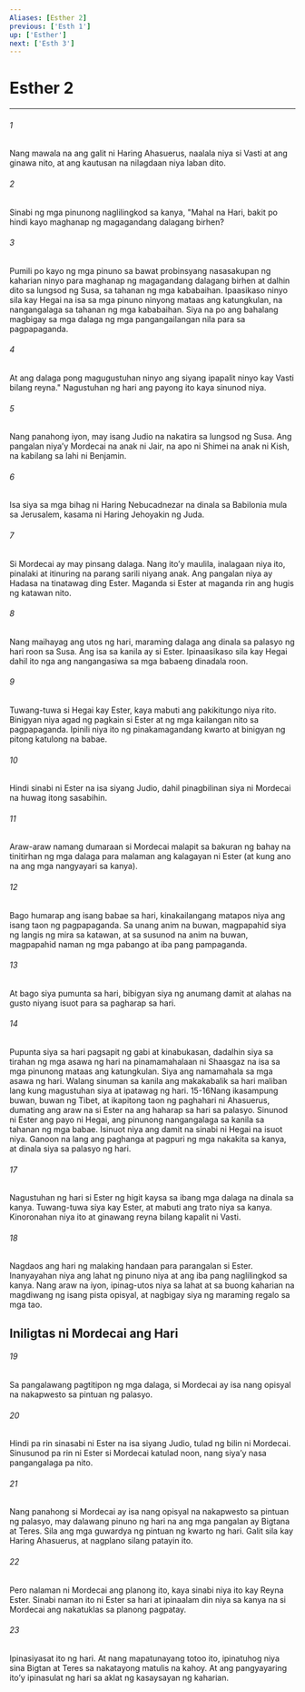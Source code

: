 ```yaml
---
Aliases: [Esther 2]
previous: ['Esth 1']
up: ['Esther']
next: ['Esth 3']
---
```

# Esther 2

***






















###### 1 










Nang mawala na ang galit ni Haring Ahasuerus, naalala niya si Vasti at ang ginawa nito, at ang kautusan na nilagdaan niya laban dito. 





















###### 2 










Sinabi ng mga pinunong naglilingkod sa kanya, "Mahal na Hari, bakit po hindi kayo maghanap ng magagandang dalagang birhen? 





















###### 3 










Pumili po kayo ng mga pinuno sa bawat probinsyang nasasakupan ng kaharian ninyo para maghanap ng magagandang dalagang birhen at dalhin dito sa lungsod ng Susa, sa tahanan ng mga kababaihan. Ipaasikaso ninyo sila kay Hegai na isa sa mga pinuno ninyong mataas ang katungkulan, na nangangalaga sa tahanan ng mga kababaihan. Siya na po ang bahalang magbigay sa mga dalaga ng mga pangangailangan nila para sa pagpapaganda. 





















###### 4 










At ang dalaga pong magugustuhan ninyo ang siyang ipapalit ninyo kay Vasti bilang reyna." Nagustuhan ng hari ang payong ito kaya sinunod niya. 





















###### 5 










Nang panahong iyon, may isang Judio na nakatira sa lungsod ng Susa. Ang pangalan niyaʼy Mordecai na anak ni Jair, na apo ni Shimei na anak ni Kish, na kabilang sa lahi ni Benjamin. 





















###### 6 










Isa siya sa mga bihag ni Haring Nebucadnezar na dinala sa Babilonia mula sa Jerusalem, kasama ni Haring Jehoyakin ng Juda. 





















###### 7 










Si Mordecai ay may pinsang dalaga. Nang itoʼy maulila, inalagaan niya ito, pinalaki at itinuring na parang sarili niyang anak. Ang pangalan niya ay Hadasa na tinatawag ding Ester. Maganda si Ester at maganda rin ang hugis ng katawan nito. 





















###### 8 










Nang maihayag ang utos ng hari, maraming dalaga ang dinala sa palasyo ng hari roon sa Susa. Ang isa sa kanila ay si Ester. Ipinaasikaso sila kay Hegai dahil ito nga ang nangangasiwa sa mga babaeng dinadala roon. 





















###### 9 










Tuwang-tuwa si Hegai kay Ester, kaya mabuti ang pakikitungo niya rito. Binigyan niya agad ng pagkain si Ester at ng mga kailangan nito sa pagpapaganda. Ipinili niya ito ng pinakamagandang kwarto at binigyan ng pitong katulong na babae. 





















###### 10 










Hindi sinabi ni Ester na isa siyang Judio, dahil pinagbilinan siya ni Mordecai na huwag itong sasabihin. 





















###### 11 










Araw-araw namang dumaraan si Mordecai malapit sa bakuran ng bahay na tinitirhan ng mga dalaga para malaman ang kalagayan ni Ester (at kung ano na ang mga nangyayari sa kanya). 





















###### 12 










Bago humarap ang isang babae sa hari, kinakailangang matapos niya ang isang taon ng pagpapaganda. Sa unang anim na buwan, magpapahid siya ng langis ng mira sa katawan, at sa susunod na anim na buwan, magpapahid naman ng mga pabango at iba pang pampaganda. 





















###### 13 










At bago siya pumunta sa hari, bibigyan siya ng anumang damit at alahas na gusto niyang isuot para sa pagharap sa hari. 





















###### 14 










Pupunta siya sa hari pagsapit ng gabi at kinabukasan, dadalhin siya sa tirahan ng mga asawa ng hari na pinamamahalaan ni Shaasgaz na isa sa mga pinunong mataas ang katungkulan. Siya ang namamahala sa mga asawa ng hari. Walang sinuman sa kanila ang makakabalik sa hari maliban lang kung magustuhan siya at ipatawag ng hari. 15-16Nang ikasampung buwan, buwan ng Tibet, at ikapitong taon ng paghahari ni Ahasuerus, dumating ang araw na si Ester na ang haharap sa hari sa palasyo. Sinunod ni Ester ang payo ni Hegai, ang pinunong nangangalaga sa kanila sa tahanan ng mga babae. Isinuot niya ang damit na sinabi ni Hegai na isuot niya. Ganoon na lang ang paghanga at pagpuri ng mga nakakita sa kanya, at dinala siya sa palasyo ng hari. 





















###### 17 










Nagustuhan ng hari si Ester ng higit kaysa sa ibang mga dalaga na dinala sa kanya. Tuwang-tuwa siya kay Ester, at mabuti ang trato niya sa kanya. Kinoronahan niya ito at ginawang reyna bilang kapalit ni Vasti. 





















###### 18 










Nagdaos ang hari ng malaking handaan para parangalan si Ester. Inanyayahan niya ang lahat ng pinuno niya at ang iba pang naglilingkod sa kanya. Nang araw na iyon, ipinag-utos niya sa lahat at sa buong kaharian na magdiwang ng isang pista opisyal, at nagbigay siya ng maraming regalo sa mga tao.

## Iniligtas ni Mordecai ang Hari 





















###### 19 










Sa pangalawang pagtitipon ng mga dalaga, si Mordecai ay isa nang opisyal na nakapwesto sa pintuan ng palasyo. 





















###### 20 










Hindi pa rin sinasabi ni Ester na isa siyang Judio, tulad ng bilin ni Mordecai. Sinusunod pa rin ni Ester si Mordecai katulad noon, nang siyaʼy nasa pangangalaga pa nito. 





















###### 21 










Nang panahong si Mordecai ay isa nang opisyal na nakapwesto sa pintuan ng palasyo, may dalawang pinuno ng hari na ang mga pangalan ay Bigtana at Teres. Sila ang mga guwardya ng pintuan ng kwarto ng hari. Galit sila kay Haring Ahasuerus, at nagplano silang patayin ito. 





















###### 22 










Pero nalaman ni Mordecai ang planong ito, kaya sinabi niya ito kay Reyna Ester. Sinabi naman ito ni Ester sa hari at ipinaalam din niya sa kanya na si Mordecai ang nakatuklas sa planong pagpatay. 





















###### 23 










Ipinasiyasat ito ng hari. At nang mapatunayang totoo ito, ipinatuhog niya sina Bigtan at Teres sa nakatayong matulis na kahoy. At ang pangyayaring itoʼy ipinasulat ng hari sa aklat ng kasaysayan ng kaharian.
